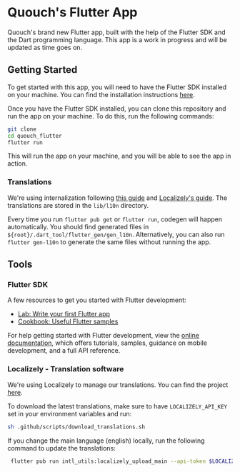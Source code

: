 # Quouch's Flutter App

Quouch's brand new Flutter app, built with the help of the Flutter SDK and the Dart programming language.
This app is a work in progress and will be updated as time goes on.

## Getting Started

To get started with this app, you will need to have the Flutter SDK installed on your machine. You can find the
installation instructions [here](https://flutter.dev/docs/get-started/install).

Once you have the Flutter SDK installed, you can clone this repository and run the app on your machine. To do this, run
the following commands:

```bash
git clone
cd quouch_flutter
flutter run
```

This will run the app on your machine, and you will be able to see the app in action.

### Translations

We're using internalization
following [this guide](https://docs.flutter.dev/ui/accessibility-and-internationalization/internationalization)
and [Localizely's guide](https://localizely.com/blog/flutter-localization-step-by-step-guide/).
The translations are stored in the `lib/l10n` directory.

Every time you run `flutter pub get` or `flutter run`, codegen will happen automatically. You should find generated
files in `${root}/.dart_tool/flutter_gen/gen_l10n`.
Alternatively, you can also run `flutter gen-l10n` to generate the same files without running the app.

## Tools

### Flutter SDK

A few resources to get you started with Flutter development:

- [Lab: Write your first Flutter app](https://docs.flutter.dev/get-started/codelab)
- [Cookbook: Useful Flutter samples](https://docs.flutter.dev/cookbook)

For help getting started with Flutter development, view the [online documentation](https://docs.flutter.dev/), which
offers tutorials, samples, guidance on mobile development, and a full API reference.

### Localizely - Translation software

We're using Localizely to manage our translations. You can find the
project [here](https://app.localizely.com/projects/65e5f6ef-0f12-4628-a24d-6ea137388310/Version_1.0/dashboard).

To download the latest translations, make sure to have `LOCALIZELY_API_KEY` set in your environment variables and run:

```bash
sh .github/scripts/download_translations.sh
```

If you change the main language (english) locally, run the following command to update the translations:

```bash
 flutter pub run intl_utils:localizely_upload_main --api-token $LOCALIZELY_API_TOKEN
```
